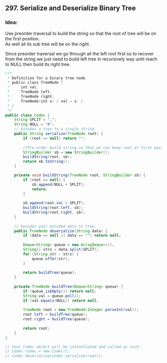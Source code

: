 ## 297. Serialize and Deserialize Binary Tree

### Idea: ###

Use preorder traversal to build the string so that the root of tree will be on the first position.  
As well all its sub tree will be on the right. 


Since preorder traversal we go through all the left root first 
so to recover from the string we just need to build left tree in recursively way until reach to NULL then build its right tree.

```java
/**
 * Definition for a binary tree node.
 * public class TreeNode {
 *     int val;
 *     TreeNode left;
 *     TreeNode right;
 *     TreeNode(int x) { val = x; }
 * }
 */
public class Codec {
    String SPLIT = ",";
    String NULL = "#";
    // Encodes a tree to a single string.
    public String serialize(TreeNode root) {
        if (root == null) return "";
        
        //Pre-order build string so that we can keep root at first position and all its sub-trees on its right;
        StringBuilder sb = new StringBuilder();
        buildString(root, sb);
        return sb.toString();
    }

    private void buildString(TreeNode root, StringBuilder sb) {
        if (root == null) { 
            sb.append(NULL + SPLIT);
            return; 
        }
        
        sb.append(root.val + SPLIT);
        buildString(root.left, sb);
        buildString(root.right, sb);
    }
    
    // Decodes your encoded data to tree.
    public TreeNode deserialize(String data) {
        if (data == null || data == "") return null;
        
        Deque<String> queue = new ArrayDeque<>();
        String[] strs = data.split(SPLIT);
        for (String str : strs) {
            queue.offer(str);
        }
        
        return buildTree(queue);
    }
    
    private TreeNode buildTree(Deque<String> queue) {
        if (queue.isEmpty()) return null;
        String val = queue.poll();
        if (val.equals(NULL)) return null;
        
        TreeNode root = new TreeNode(Integer.parseInt(val));
        root.left = buildTree(queue);
        root.right = buildTree(queue);
        
        return root;        
    }
}

// Your Codec object will be instantiated and called as such:
// Codec codec = new Codec();
// codec.deserialize(codec.serialize(root));
```
